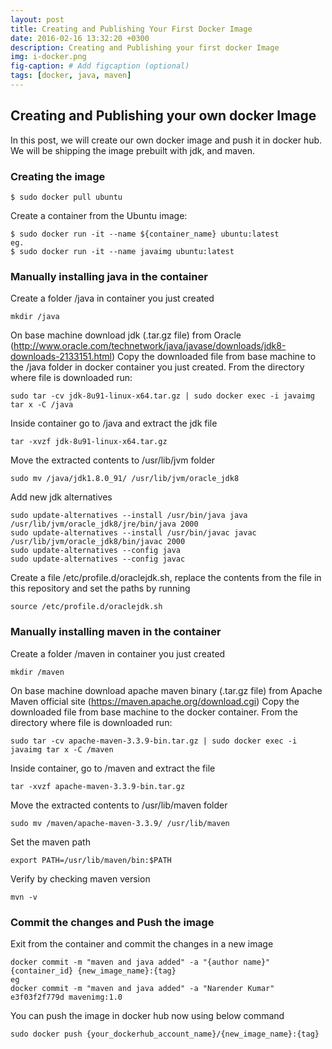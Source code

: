 ```yaml
---
layout: post
title: Creating and Publishing Your First Docker Image
date: 2016-02-16 13:32:20 +0300
description: Creating and Publishing your first docker Image
img: i-docker.png
fig-caption: # Add figcaption (optional)
tags: [docker, java, maven]
---
```


## Creating and Publishing your own docker Image 
In this post, we will create our own docker image and push it in docker hub.  
We will be shipping the image prebuilt with jdk, and maven.

### Creating the image
```
$ sudo docker pull ubuntu
```
Create a container from the Ubuntu image:
```
$ sudo docker run -it --name ${container_name} ubuntu:latest
eg.
$ sudo docker run -it --name javaimg ubuntu:latest
```
### Manually installing java in the container
Create a folder /java in container you just created
```
mkdir /java
```
On base machine download jdk (.tar.gz file) from Oracle (http://www.oracle.com/technetwork/java/javase/downloads/jdk8-downloads-2133151.html)
Copy the downloaded file from base machine to the /java folder in docker container you just created. From the directory where file is downloaded run:
```
sudo tar -cv jdk-8u91-linux-x64.tar.gz | sudo docker exec -i javaimg tar x -C /java
```
Inside container go to /java and extract the jdk file
```
tar -xvzf jdk-8u91-linux-x64.tar.gz
```
Move the extracted contents to /usr/lib/jvm folder
```
sudo mv /java/jdk1.8.0_91/ /usr/lib/jvm/oracle_jdk8
```
Add new jdk alternatives
```
sudo update-alternatives --install /usr/bin/java java /usr/lib/jvm/oracle_jdk8/jre/bin/java 2000
sudo update-alternatives --install /usr/bin/javac javac /usr/lib/jvm/oracle_jdk8/bin/javac 2000
sudo update-alternatives --config java
sudo update-alternatives --config javac
```
Create a file /etc/profile.d/oraclejdk.sh, replace the contents from the file in this repository and set the paths by running
```
source /etc/profile.d/oraclejdk.sh
```

### Manually installing maven in the container
Create a folder /maven in container you just created
```
mkdir /maven
```
On base machine download apache maven binary (.tar.gz file) from Apache Maven official site (https://maven.apache.org/download.cgi)
Copy the downloaded file from base machine to the docker container. From the directory where file is downloaded run:
```
sudo tar -cv apache-maven-3.3.9-bin.tar.gz | sudo docker exec -i javaimg tar x -C /maven
```
Inside container, go to /maven and extract the file
```
tar -xvzf apache-maven-3.3.9-bin.tar.gz
```
Move the extracted contents to /usr/lib/maven folder
```
sudo mv /maven/apache-maven-3.3.9/ /usr/lib/maven
```
Set the maven path
```
export PATH=/usr/lib/maven/bin:$PATH
```
Verify by checking maven version
```
mvn -v
```

### Commit the changes and Push the image
Exit from the container and commit the changes in a new image
```
docker commit -m "maven and java added" -a "{author name}" {container_id} {new_image_name}:{tag}
eg
docker commit -m "maven and java added" -a "Narender Kumar" e3f03f2f779d mavenimg:1.0

```
You can push the image in docker hub now using below command
```
sudo docker push {your_dockerhub_account_name}/{new_image_name}:{tag}
```
